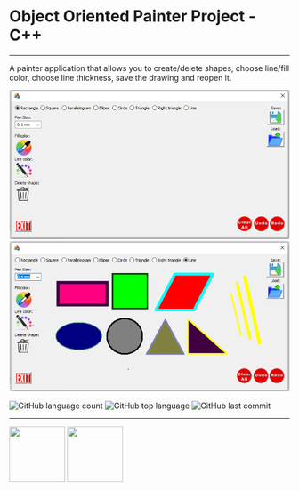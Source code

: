 # Object Oriented Painter Project - C++
------------------
A painter application that allows you to create/delete shapes, choose line/fill color, choose line thickness, save the drawing and reopen it.

![paint software](app.png)
![paint software](painter.png)

![GitHub language count](https://img.shields.io/github/languages/count/Llevi94/MFC_Paint)
![GitHub top language](https://img.shields.io/github/languages/top/Llevi94/MFC_Paint?color=yellow)
![GitHub last commit](https://img.shields.io/github/last-commit/Llevi94/MFC_Paint?color=red&style=plastic)


------------------

<img src = "https://e7.pngegg.com/pngimages/46/626/png-clipart-c-logo-the-c-programming-language-computer-icons-computer-programming-source-code-programming-miscellaneous-template.png" width="100" height="100">
<img src = "https://upload.wikimedia.org/wikipedia/commons/thumb/7/70/Microsoft_Foundation_Class_logo.svg/120px-Microsoft_Foundation_Class_logo.svg.png" width="100" height="100">
